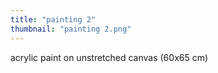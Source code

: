 ```yaml
---
title: "painting 2"
thumbnail: "painting 2.png"
---
```

acrylic paint on unstretched canvas (60x65 cm)
